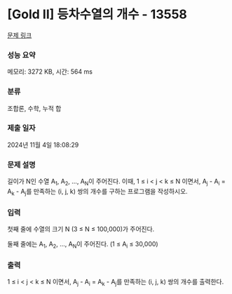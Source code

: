 # [Gold II] 등차수열의 개수 - 13558 

[문제 링크](https://www.acmicpc.net/problem/13558) 

### 성능 요약

메모리: 3272 KB, 시간: 564 ms

### 분류

조합론, 수학, 누적 합

### 제출 일자

2024년 11월 4일 18:08:29

### 문제 설명

<p>길이가 N인 수열 A<sub>1</sub>, A<sub>2</sub>, ..., A<sub>N</sub>이 주어진다. 이때, 1 ≤ i < j < k ≤ N 이면서, A<sub>j</sub> - A<sub>i</sub> = A<sub>k</sub> - A<sub>j</sub>를 만족하는 (i, j, k) 쌍의 개수를 구하는 프로그램을 작성하시오.</p>

### 입력 

 <p>첫째 줄에 수열의 크기 N (3 ≤ N ≤ 100,000)가 주어진다.</p>

<p>둘째 줄에는 A<sub>1</sub>, A<sub>2</sub>, ..., A<sub>N</sub>이 주어진다. (1 ≤ A<sub>i</sub> ≤ 30,000)</p>

### 출력 

 <p>1 ≤ i < j < k ≤ N 이면서, A<sub>j</sub> - A<sub>i</sub> = A<sub>k</sub> - A<sub>j</sub>를 만족하는 (i, j, k) 쌍의 개수를 출력한다.</p>

